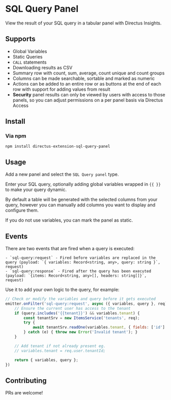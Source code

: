 # SQL Query Panel

View the result of your SQL query in a tabular panel with Directus Insights.

## Supports

- Global Variables
- Static Queries
- `CALL` statements
- Downloading results as CSV
- Summary row with count, sum, average, count unique and count groups
- Columns can be made searchable, sortable and marked as numeric
- Actions can be added to an entire row or as buttons at the end of each row with support for adding values from result
- **Security** panel results can only be viewed by users with access to those panels, so you can adjust permissions on a per panel basis via Directus Access


## Install

### Via npm

`npm install directus-extension-sql-query-panel`

## Usage

Add a new panel and select the `SQL Query panel` type.

Enter your SQL query, optionally adding global variables wrapped in `{{ }}` to make your query dynamic.

By default a table will be generated with the selected columns from your query, however you can manually add columns you want to display and configure them.

If you do not use variables, you can mark the panel as static.

## Events

There are two events that are fired when a query is executed:

	- `sql-query:request` - Fired before variables are replaced in the query (payload: `{ variables: Record<string, any>, query: string }`, request)
	- `sql-query:response` - Fired after the query has been executed (payload: `{items: Record<string, any>[], headers: string[]}`, request)

Use it to add your own logic to the query, for example:

```js
// Check or modify the variables and query before it gets executed
emitter.onFilter('sql-query:request', async ({ variables, query }, req) => {
	// Ensure the current user has access to the tenant
	if (query.includes('{{tenant}}') && variables.tenant) {
		const tenantSrv = new ItemsService('tenants', req);
		try {
			await tenantSrv.readOne(variables.tenant, { fields: ['id'] });
		} catch (e) { throw new Error('Invalid tenant'); }
	}

	// Add tenant if not already present eg.
	// variables.tenant = req.user.tenantId;

	return { variables, query };
})
```


## Contributing

PRs are welcome!